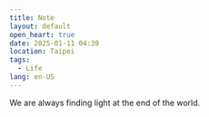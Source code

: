 ```yaml
---
title: Note
layout: default
open_heart: true
date: 2025-01-11 04:39
location: Taipei
tags: 
  - Life
lang: en-US
---
```


We are always finding light at the end of the world.
